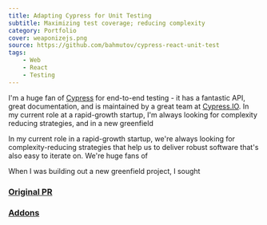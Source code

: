 ```yaml
---
title: Adapting Cypress for Unit Testing
subtitle: Maximizing test coverage; reducing complexity
category: Portfolio
cover: weaponizejs.png
source: https://github.com/bahmutov/cypress-react-unit-test
tags:
    - Web
    - React
    - Testing
---
```


I'm a huge fan of [Cypress](https://www.cypress.io) for end-to-end testing - it has a fantastic API, great documentation, and is maintained by a great team at [Cypress.IO](https://www.cypress.io/blog/). In my current role at a rapid-growth startup, I'm always looking for complexity reducing strategies, and in a new greenfield 



In my current role in a rapid-growth startup, we're always looking for complexity-reducing strategies that help us to deliver robust software that's also easy to iterate on. We're huge fans of 



When I was building out a new greenfield project, I sought 




### [Original PR](https://github.com/bahmutov/cypress-react-unit-test/pull/37)
### [Addons](https://github.com/bahmutov/cypress-react-unit-test/pull/45)
